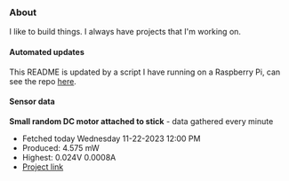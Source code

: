 ### About
I like to build things. I always have projects that I'm working on.

#### Automated updates
This README is updated by a script I have running on a Raspberry Pi, can see the repo [here](https://github.com/jdc-cunningham/raspi-git-repo-updater).

#### Sensor data


**Small random DC motor attached to stick** - data gathered every minute
- Fetched today Wednesday 11-22-2023 12:00 PM
- Produced: 4.575 mW
- Highest: 0.024V 0.0008A
- [Project link](https://github.com/jdc-cunningham/turbine-raspi)